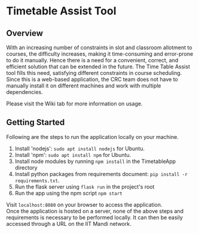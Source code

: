 # Timetable Assist Tool
## Overview
With an increasing number of constraints in slot and classroom allotment to courses, the difficulty increases, making it time-consuming and error-prone to do it manually. Hence there is a need for a convenient, correct, and efficient solution that can be extended in the future. The Time Table Assist tool fills this need, satisfying different constraints in course scheduling. Since this is a web-based application, the CRC team does not have to manually install it on different machines and work with multiple dependencies.

Please visit the Wiki tab for more information on usage.

## Getting Started
Following are the steps to run the application locally on your machine. 

1. Install 'nodejs': `sudo apt install nodejs` for Ubuntu.
2. Install 'npm': `sudo apt install npm` for Ubuntu.
3. Install node modules by running `npm install` in the TimetableApp directory
4. Install python packages from requirements document: `pip install -r requirements.txt`.
5. Run the flask server using `flask run` in the project's root
6. Run the app using the npm script `npm start`

Visit `localhost:8080` on your browser to access the application. <br>
Once the application is hosted on a server, none of the above steps and requirements is necessary to be performed locally. It can then be easily accessed through a URL on the IIT Mandi network. 
